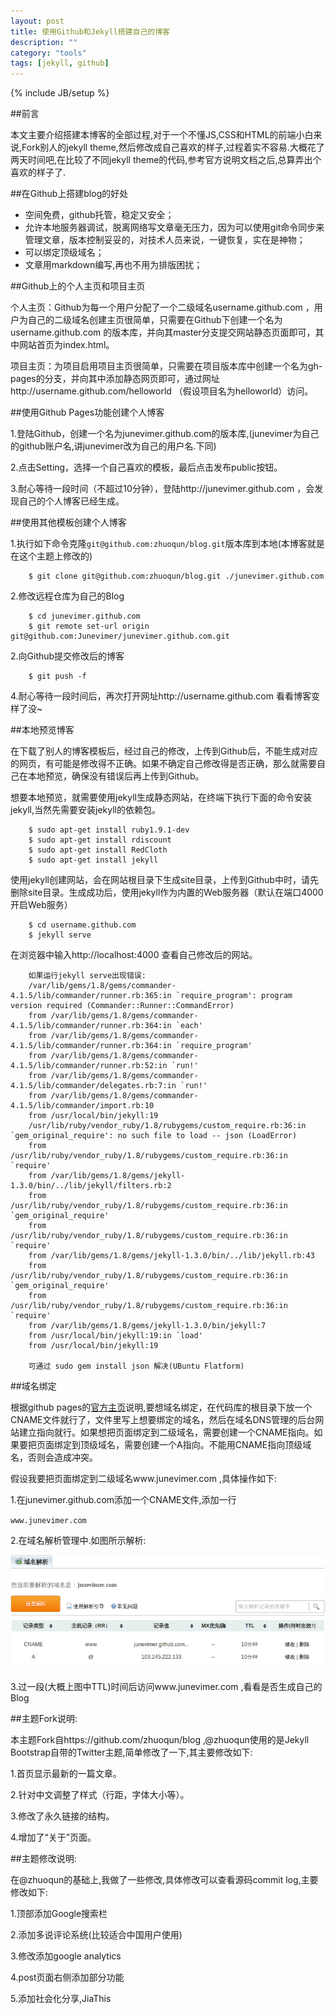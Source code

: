 ```yaml
---
layout: post
title: 使用Github和Jekyll搭建自己的博客
description: ""
category: "tools"
tags: [jekyll, github] 
---
```

{% include JB/setup %}

##前言

本文主要介绍搭建本博客的全部过程,对于一个不懂JS,CSS和HTML的前端小白来说,Fork别人的jekyll theme,然后修改成自己喜欢的样子,过程着实不容易.大概花了两天时间吧,在比较了不同jekyll theme的代码,参考官方说明文档之后,总算弄出个喜欢的样子了.

##在Github上搭建blog的好处

* 空间免费，github托管，稳定又安全；
* 允许本地服务器调试，脱离网络写文章毫无压力，因为可以使用git命令同步来管理文章，版本控制妥妥的，对技术人员来说，一键恢复，实在是神物；
* 可以绑定顶级域名；
* 文章用markdown编写,再也不用为排版困扰；

##Github上的个人主页和项目主页

个人主页：Github为每一个用户分配了一个二级域名username.github.com ，用户为自己的二级域名创建主页很简单，只需要在Github下创建一个名为username.github.com 的版本库，并向其master分支提交网站静态页面即可，其中网站首页为index.html。

项目主页：为项目启用项目主页很简单，只需要在项目版本库中创建一个名为gh-pages的分支，并向其中添加静态网页即可，通过网址http://username.github.com/helloworld （假设项目名为helloworld）访问。

##使用Github Pages功能创建个人博客

1.登陆Github，创建一个名为junevimer.github.com的版本库,(junevimer为自己的github账户名,讲junevimer改为自己的用户名.下同)

2.点击Setting，选择一个自己喜欢的模板，最后点击发布public按钮。

3.耐心等待一段时间（不超过10分钟），登陆http://junevimer.github.com ，会发现自己的个人博客已经生成。

##使用其他模板创建个人博客

1.执行如下命令克隆`git@github.com:zhuoqun/blog.git`版本库到本地(本博客就是在这个主题上修改的)

        $ git clone git@github.com:zhuoqun/blog.git ./junevimer.github.com

2.修改远程仓库为自己的Blog

        $ cd junevimer.github.com
        $ git remote set-url origin git@github.com:Junevimer/junevimer.github.com.git

2.向Github提交修改后的博客

        $ git push -f

4.耐心等待一段时间后，再次打开网址http://username.github.com 看看博客变样了没~

##本地预览博客

在下载了别人的博客模板后，经过自己的修改，上传到Github后，不能生成对应的网页，有可能是修改得不正确。如果不确定自己修改得是否正确，那么就需要自己在本地预览，确保没有错误后再上传到Github。

想要本地预览，就需要使用jekyll生成静态网站，在终端下执行下面的命令安装jekyll,当然先需要安装jekyll的依赖包。

        $ sudo apt-get install ruby1.9.1-dev
        $ sudo apt-get install rdiscount
        $ sudo apt-get install RedCloth
        $ sudo apt-get install jekyll

使用jekyll创建网站，会在网站根目录下生成site目录，上传到Github中时，请先删除site目录。生成成功后，使用jekyll作为内置的Web服务器（默认在端口4000开启Web服务）

        $ cd username.github.com
        $ jekyll serve

在浏览器中输入http://localhost:4000 查看自己修改后的网站。

        如果运行jekyll serve出现错误:
        /var/lib/gems/1.8/gems/commander-4.1.5/lib/commander/runner.rb:365:in `require_program': program version required (Commander::Runner::CommandError)
        from /var/lib/gems/1.8/gems/commander-4.1.5/lib/commander/runner.rb:364:in `each'
        from /var/lib/gems/1.8/gems/commander-4.1.5/lib/commander/runner.rb:364:in `require_program'
        from /var/lib/gems/1.8/gems/commander-4.1.5/lib/commander/runner.rb:52:in `run!'
        from /var/lib/gems/1.8/gems/commander-4.1.5/lib/commander/delegates.rb:7:in `run!'
        from /var/lib/gems/1.8/gems/commander-4.1.5/lib/commander/import.rb:10
        from /usr/local/bin/jekyll:19
        /usr/lib/ruby/vendor_ruby/1.8/rubygems/custom_require.rb:36:in `gem_original_require': no such file to load -- json (LoadError)
        from /usr/lib/ruby/vendor_ruby/1.8/rubygems/custom_require.rb:36:in `require'
        from /var/lib/gems/1.8/gems/jekyll-1.3.0/bin/../lib/jekyll/filters.rb:2
        from /usr/lib/ruby/vendor_ruby/1.8/rubygems/custom_require.rb:36:in `gem_original_require'
        from /usr/lib/ruby/vendor_ruby/1.8/rubygems/custom_require.rb:36:in `require'
        from /var/lib/gems/1.8/gems/jekyll-1.3.0/bin/../lib/jekyll.rb:43
        from /usr/lib/ruby/vendor_ruby/1.8/rubygems/custom_require.rb:36:in `gem_original_require'
        from /usr/lib/ruby/vendor_ruby/1.8/rubygems/custom_require.rb:36:in `require'
        from /var/lib/gems/1.8/gems/jekyll-1.3.0/bin/jekyll:7
        from /usr/local/bin/jekyll:19:in `load'
        from /usr/local/bin/jekyll:19

        可通过 sudo gem install json 解决(UBuntu Flatform)

##域名绑定

根据github pages的[官方主页](http://pages.github.com)说明,要想域名绑定，在代码库的根目录下放一个CNAME文件就行了，文件里写上想要绑定的域名，然后在域名DNS管理的后台网站建立指向就行。如果想把页面绑定到二级域名，需要创建一个CNAME指向。如果要把页面绑定到顶级域名，需要创建一个A指向。不能用CNAME指向顶级域名，否则会造成冲突。

假设我要把页面绑定到二级域名www.junevimer.com ,具体操作如下:

1.在junevimer.github.com添加一个CNAME文件,添加一行

`www.junevimer.com`

2.在域名解析管理中.如图所示解析:

![](/images/jekyll-blog.png)

3.过一段(大概上图中TTL)时间后访问www.junevimer.com ,看看是否生成自己的Blog

##主题Fork说明:

本主题Fork自https://github.com/zhuoqun/blog ,@zhuoqun使用的是Jekyll Bootstrap自带的Twitter主题,简单修改了一下,其主要修改如下:

1.首页显示最新的一篇文章。

2.针对中文调整了样式（行距，字体大小等）。

3.修改了永久链接的结构。

4.增加了“关于”页面。

##主题修改说明:

在@zhuoqun的基础上,我做了一些修改,具体修改可以查看源码commit log,主要修改如下:

1.顶部添加Google搜索栏

2.添加多说评论系统(比较适合中国用户使用)

3.修改添加google analytics

4.post页面右侧添加部分功能

5.添加社会化分享,JiaThis

